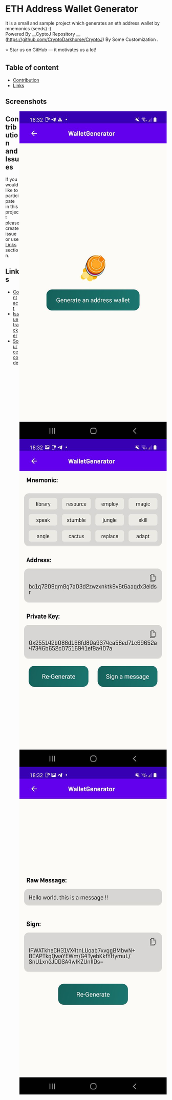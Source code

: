 # ETH Address Wallet Generator

It is a small and sample project which generates an eth address wallet by mnemonics (seeds) :) <br />
Powered By __CyptoJ Repository __ (https://github.com/CryptoDarkhorse/CryptoJ) By Some Customization  . <br />

:star: Star us on GitHub — it motivates us a lot!

## Table of content

- [Contribution](#contribution-and-issues)
- [Links](#links)


## Screenshots 

<img src="https://github.com/soheil-mohammadi/AddressWalletGenerator/blob/main/IMAGE%202023-08-19%2017:42:32.jpg" alt="Eth Wallet Generator Screenshot"  align="right" />

<img src="https://github.com/soheil-mohammadi/AddressWalletGenerator/blob/main/IMAGE%202023-08-19%2017:42:34.jpg" alt="Eth Wallet Generator Screenshot"  align="right" />

<img src="https://github.com/soheil-mohammadi/AddressWalletGenerator/blob/main/IMAGE%202023-08-19%2017:42:35.jpg" alt="Eth Wallet Generator Screenshot"  align="right" />


## Contribution and Issues

If you would like to participate in this project please create issue or use [Links](#links) section.


## Links

* [Contact](https://www.linkedin.com/in/soheil-mohammadi-16412a167)
* [Issue tracker](https://github.com/soheil-mohammadi/AddressWalletGenerator/issues)
* [Source code](https://github.com/soheil-mohammadi/AddressWalletGenerator)